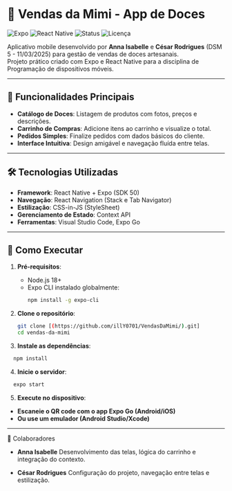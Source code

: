 # 🍭 Vendas da Mimi - App de Doces

![Expo](https://img.shields.io/badge/Expo-50.0%2B-blue?logo=expo)
![React Native](https://img.shields.io/badge/React_Native-0.73%2B-61DAFB?logo=react)
![Status](https://img.shields.io/badge/Status-Concluído-success)
![Licença](https://img.shields.io/badge/Licença-MIT-green)

Aplicativo mobile desenvolvido por **Anna Isabelle** e **César Rodrigues** (DSM 5 - 11/03/2025) para gestão de vendas de doces artesanais.  
Projeto prático criado com Expo e React Native para a disciplina de Programação de dispositivos móveis.

-----------------------------------------------------------------------------------------------------------------------

## 🚀 Funcionalidades Principais

- **Catálogo de Doces**: Listagem de produtos com fotos, preços e descrições.
- **Carrinho de Compras**: Adicione itens ao carrinho e visualize o total.
- **Pedidos Simples**: Finalize pedidos com dados básicos do cliente.
- **Interface Intuitiva**: Design amigável e navegação fluída entre telas.

-----------------------------------------------------------------------------------------------------------------------
## 🛠️ Tecnologias Utilizadas

- **Framework**: React Native + Expo (SDK 50)
- **Navegação**: React Navigation (Stack e Tab Navigator)
- **Estilização**: CSS-in-JS (StyleSheet)
- **Gerenciamento de Estado**: Context API
- **Ferramentas**: Visual Studio Code, Expo Go

-----------------------------------------------------------------------------------------------------------------------

## 📱 Como Executar

1. **Pré-requisitos**:
   - Node.js 18+
   - Expo CLI instalado globalmente:
     ```bash
     npm install -g expo-cli
     ```

2. **Clone o repositório**:
   ```bash
   git clone [(https://github.com/illY0701/VendasDaMimi/).git]
   cd vendas-da-mimi

3. **Instale as dependências**:
  ```bash
    npm install
  ```

4. **Inicie o servidor**:
  ```bash
    expo start
  ```
5. **Execute no dispositivo**:
- **Escaneie o QR code com o app Expo Go (Android/iOS)**
- **Ou use um emulador (Android Studio/Xcode)**

-----------------------------------------------------------------------------------------------------------------------

👥 Colaboradores
- **Anna Isabelle**
Desenvolvimento das telas, lógica do carrinho e integração do contexto.

- **César Rodrigues**
Configuração do projeto, navegação entre telas e estilização.

